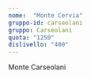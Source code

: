 ```yaml
---
nome:  "Monte Cervia"
gruppo-id: carseolani
gruppo: Carseolani
quota: "1250"
dislivello: "400"
---
```


Monte Carseolani
